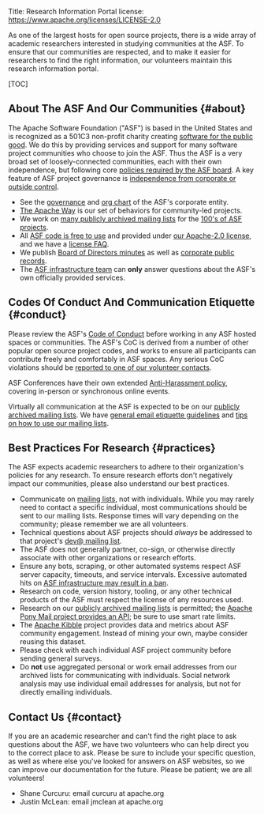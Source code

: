 Title: Research Information Portal
license: https://www.apache.org/licenses/LICENSE-2.0



As one of the largest hosts for open source projects, there is a wide array of academic researchers interested in studying communities at the ASF.  To ensure that our communities are respected, and to make it easier for researchers to find the right information, our volunteers maintain this research information portal.

[TOC]

## About The ASF And Our Communities {#about}

The Apache Software Foundation ("ASF") is based in the United States and is recognized as a 501C3 non-profit charity creating [software for the public good](/foundation/).  We do this by providing services and support for many software project communities who choose to join the ASF.  Thus the ASF is a very broad set of loosely-connected communities, each with their own independence, but following core [policies required by the ASF board](/board/).  A key feature of ASF project governance is [independence from corporate or outside control](https://community.apache.org/projectIndependence.html).

- See the [governance](/foundation/governance/) and [org chart](/foundation/governance/orgchart) of the ASF's corporate entity.
- [The Apache Way](/theapacheway/index.html) is our set of behaviors for community-led projects.
- We work on [many publicly archived mailing lists](https://lists.apache.org/) for the [100's of ASF projects](https://projects.apache.org/).
- All [ASF code is free to use](/free/) and provided under [our Apache-2.0 license](/licenses/), and we have a [license FAQ](/legal/resolved.html).
- We publish [Board of Directors minutes](https://whimsy.apache.org/board/minutes/) as well as [corporate public records](/foundation/records/).
- The [ASF infrastructure team](https://infra.apache.org/) can **only** answer questions about the ASF's own officially provided services.

## Codes Of Conduct And Communication Etiquette {#conduct}

Please review the ASF's [Code of Conduct](/foundation/policies/conduct) before working in any ASF hosted spaces or communities.  The ASF's CoC is derived from a number of other popular open source project codes, and works to ensure all participants can contribute freely and comfortably in ASF spaces.  Any serious CoC violations should be [reported to one of our volunteer contacts](/foundation/policies/conduct#reporting-guidelines).

ASF Conferences have their own extended [Anti-Harassment policy](/foundation/policies/anti-harassment.html), covering in-person or synchronous online events.

Virtually all communication at the ASF is expected to be on our [publicly archived mailing lists](https://community.apache.org/lists.html).  We have [general email etiquette guidelines](https://community.apache.org/contributors/etiquette) and [tips on how to use our mailing lists](https://infra.apache.org/contrib-email-tips.html).

## Best Practices For Research {#practices}

The ASF expects academic researchers to adhere to their organization's policies for any research.  To ensure research efforts don't negatively impact our communities, please also understand our best practices.

- Communicate on [mailing lists](https://infra.apache.org/contrib-email-tips.html), not with individuals.  While you may rarely need to contact a specific individual, most communications should be sent to our mailing lists.  Response times will vary depending on the community; please remember we are all volunteers.
- Technical questions about ASF projects should *always* be addressed to that project's [dev@ mailing list](https://infra.apache.org/contrib-email-tips.html).
- The ASF does not generally partner, co-sign, or otherwise directly associate with other organizations or research efforts.
- Ensure any bots, scraping, or other automated systems respect ASF server capacity, timeouts, and service intervals.  Excessive automated hits on [ASF infrastructure may result in a ban](https://infra.apache.org/infra-ban.html).
- Research on code, version history, tooling, or any other technical products of the ASF must respect the license of any resources used.
- Research on our [publicly archived mailing lists](https://lists.apache.org/) is permitted; the [Apache Pony Mail project provides an API](https://ponymail.apache.org/docs/api.html); be sure to use smart rate limits.
- The [Apache Kibble](https://kibble.apache.org/) project provides data and metrics about ASF community engagement.  Instead of mining your own, maybe consider reusing this dataset.
- Please check with each individual ASF project community before sending general surveys.
- Do **not** use aggregated personal or work email addresses from our archived lists for communicating with individuals.  Social network analysis may use individual email addresses for analysis, but not for directly emailing individuals.

## Contact Us  {#contact}

If you are an academic researcher and can't find the right place to ask questions about the ASF, we have two volunteers who can help direct you to the correct place to ask.  Please be sure to include your specific question, as well as where else you've looked for answers on ASF websites, so we can improve our documentation for the future.  Please be patient; we are all volunteers!

- Shane Curcuru: email curcuru at apache.org
- Justin McLean: email jmclean at apache.org
